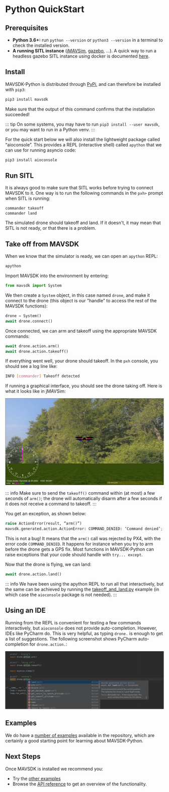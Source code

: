 # Python QuickStart

## Prerequisites

* __Python 3.6+:__ run `python --version` or `python3 --version` in a terminal to check the installed version.
* __A running SITL instance__ ([jMAVSim](https://docs.px4.io/master/en/simulation/jmavsim.html), [gazebo](https://docs.px4.io/master/en/simulation/gazebo.html), …).
  A quick way to run a headless gazebo SITL instance using docker is documented [here](https://github.com/jonasvautherin/px4-gazebo-headless).

## Install

MAVSDK-Python is distributed through [PyPi](https://pypi.org/project/mavsdk/), and can therefore be installed with `pip3`:

```sh
pip3 install mavsdk
```

Make sure that the output of this command confirms that the installation succeeded!

::: tip
On some systems, you may have to run `pip3 install --user mavsdk`, or you may want to run in a Python venv.
:::

For the quick start below we will also install the lightweight package called “aioconsole”.
This provides a REPL (interactive shell) called `apython` that we can use for running asyncio code:

```sh
pip3 install aioconsole
```

## Run SITL

It is always good to make sure that SITL works before trying to connect MAVSDK to it.
One way is to run the following commands in the `pxh>` prompt when SITL is running:

```
commander takeoff
commander land
```

The simulated drone should takeoff and land.
If it doesn't, it may mean that SITL is not ready, or that there is a problem.

## Take off from MAVSDK

When we know that the simulator is ready, we can open an `apython` REPL:
```sh
apython
```

Import MAVSDK into the environment by entering:
```python
from mavsdk import System
```

We then create a `System` object, in this case named `drone`, and make it connect to the drone (this object is our "handle" to access the rest of the MAVSDK functions):
```python
drone = System()
await drone.connect()
```

Once connected, we can arm and takeoff using the appropriate MAVSDK commands:

```python
await drone.action.arm()
await drone.action.takeoff()
```

If everything went well, your drone should takeoff.
In the `pxh` console, you should see a log line like:

```bash
INFO [commander] Takeoff detected
```

If running a graphical interface, you should see the drone taking off.
Here is what it looks like in jMAVSim:

![jMAVSim after a successful takeoff](../../assets/python/quickstart/jmavsim_takeoff.png)

::: info
Make sure to send the `takeoff()` command within (at most) a few seconds of `arm()`; the drone will automatically disarm after a few seconds if it does not receive a command to takeoff.
:::

You get an exception, as shown below:
```python
raise ActionError(result, “arm()”)
mavsdk.generated.action.ActionError: COMMAND_DENIED: ‘Command denied’; origin: arm(); params: ()
```

This is not a bug! It means that the `arm()` call was rejected by PX4, with the error code `COMMAND_DENIED`.
It happens for instance when you try to arm before the drone gets a GPS fix.
Most functions in MAVSDK-Python can raise exceptions that your code should handle with `try... except`.

Now that the drone is flying, we can land:

```python
await drone.action.land()
```

::: info
We have been using the apython REPL to run all that interactively, but the same can be achieved by running the [takeoff_and_land.py](https://github.com/mavlink/MAVSDK-Python/blob/master/examples/takeoff_and_land.py) example (in which case the `aioconsole` package is not needed).
:::

## Using an IDE

Running from the REPL is convenient for testing a few commands interactively, but `aioconsole` does not provide auto-completion.
However, IDEs like PyCharm do.
This is very helpful, as typing `drone.` is enough to get a list of suggestions.
The following screenshot shows PyCharm auto-completion for `drone.action.`:

![Auto-completion in PyCharm](../../assets/python/quickstart/mavsdk_pycharm.png)

## Examples

We do have a [number of examples](https://github.com/mavlink/MAVSDK-Python/tree/master/examples) available in the repository, which are certainly a good starting point for learning about MAVSDK-Python.

## Next Steps

Once MAVSDK is installed we recommend you:
- Try the [other examples](https://github.com/mavlink/MAVSDK-Python/tree/main/examples)
- Browse the [API reference](http://mavsdk-python-docs.s3-website.eu-central-1.amazonaws.com/) to get an overview of the functionality.
